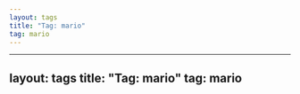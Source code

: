 ```yaml
---
layout: tags
title: "Tag: mario"
tag: mario
---
```

---
layout: tags
title: "Tag: mario"
tag: mario
---
